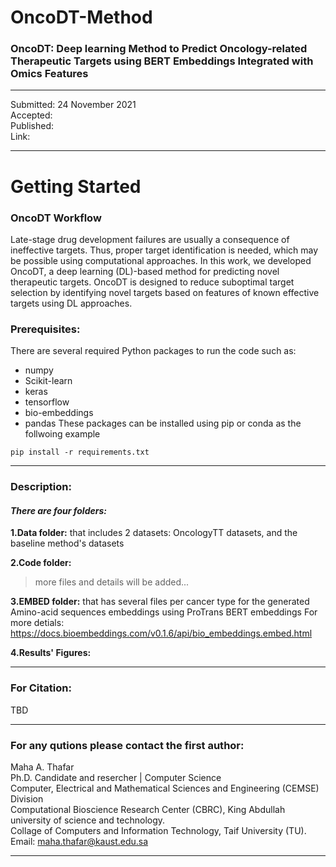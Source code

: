 # OncoDT-Method
### OncoDT: Deep learning Method to Predict Oncology-related Therapeutic Targets using BERT Embeddings Integrated with Omics Features

----------------------------------------------
Submitted: 24 November 2021\
Accepted:\
Published:\
Link:

--------------------------------------

# Getting Started

### OncoDT Workflow
Late-stage drug development failures are usually a consequence of ineffective targets. Thus, proper target identification is needed, which may be possible using computational approaches. In this work, we developed OncoDT, a deep learning (DL)-based method for predicting novel therapeutic targets. OncoDT is designed to reduce suboptimal target selection by identifying novel targets based on features of known effective targets using DL approaches.



### Prerequisites:

There are several required Python packages to run the code such as:
- numpy
- Scikit-learn
- keras
- tensorflow
- bio-embeddings
- pandas
These packages can be installed using pip or conda as the follwoing example
```
pip install -r requirements.txt
```
----

### Description:
#### *There are four folders:*

  **1.Data folder:** 
  that includes 2 datasets: OncologyTT datasets, and the baseline method's datasets
  
  **2.Code folder:**
  > more files and details will be added...
     
  **3.EMBED folder:**
  that has several files per cancer type for the generated Amino-acid sequences embeddings using ProTrans BERT embeddings
  For more detials: https://docs.bioembeddings.com/v0.1.6/api/bio_embeddings.embed.html
  
  **4.Results' Figures:** 


-----------------------------------------------
### For Citation:
TBD

--------------------------------------------------------------------
### For any qutions please contact the first author:

Maha A. Thafar \
Ph.D. Candidate and resercher | Computer Science\
Computer, Electrical and Mathematical Sciences and Engineering (CEMSE) Division\
Computational Bioscience Research Center (CBRC), King Abdullah university of science and technology.\
Collage of Computers and Information Technology, Taif University (TU).\
Email: maha.thafar@kaust.edu.sa

----
